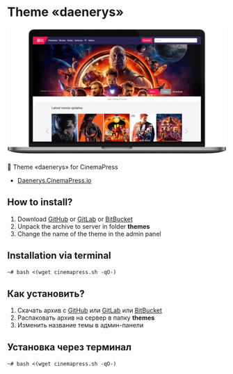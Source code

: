 # Theme «daenerys»

![Theme «daenerys» for CinemaPress](https://raw.githubusercontent.com/CinemaPress/Theme-Daenerys/master/screenshot.png "Theme «daenerys» for CinemaPress")

:art: Theme «daenerys» for CinemaPress

- [Daenerys.CinemaPress.io](http://Daenerys.CinemaPress.io/)

## How to install?
1. Download [GitHub](https://github.com/CinemaPress/Theme-Daenerys/archive/master.zip) or [GitLab](https://gitlab.com/CinemaPress/Theme-Daenerys/repository/archive.zip) or [BitBucket](https://bitbucket.org/cinemapress/theme-daenerys/get/master.zip)
2. Unpack the archive to server in folder **themes**
3. Change the name of the theme in the admin panel

## Installation via terminal
```
~# bash <(wget cinemapress.sh -qO-)
```

## Как установить?
1. Скачать архив с [GitHub](https://github.com/CinemaPress/Theme-Daenerys/archive/master.zip) или [GitLab](https://gitlab.com/CinemaPress/Theme-Daenerys/repository/archive.zip) или [BitBucket](https://bitbucket.org/cinemapress/theme-daenerys/get/master.zip)
2. Распаковать архив на сервер в папку **themes**
3. Изменить название темы в админ-панели

## Установка через терминал
```
~# bash <(wget cinemapress.sh -qO-)
```